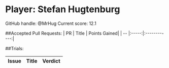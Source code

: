 # Player: Stefan Hugtenburg

GitHub handle: @MrHug
Current score: 12.1

##Accepted Pull Requests:
| PR | Title | Points Gained|
| -- |:-----:|:------------:|


##Trials:

| Issue | Title | Verdict|
| ----- |:-----:|:------:|

